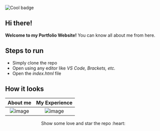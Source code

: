 ![Cool badge](https://img.shields.io/badge/Rishav-Portolio-blue)

## Hi there!

**Welcome to my Portfolio Website!** You can know all about me from here.

## Steps to run

* Simply clone the repo
* Open using any editor like *VS Code, Brackets, etc.*
* Open the *index.html* file

## How it looks

About me             |  My Experience
:-------------------------:|:-------------------------:
![image](https://user-images.githubusercontent.com/59786899/126878741-6deceaaf-7059-41a1-9a36-86a1f088bee9.png)  |  ![image](https://user-images.githubusercontent.com/59786899/126878753-73c40a00-df78-4655-bf74-d8a3b22f27ed.png)

<p align="center">
	Show some love and star the repo :heart: </a>
</p>
